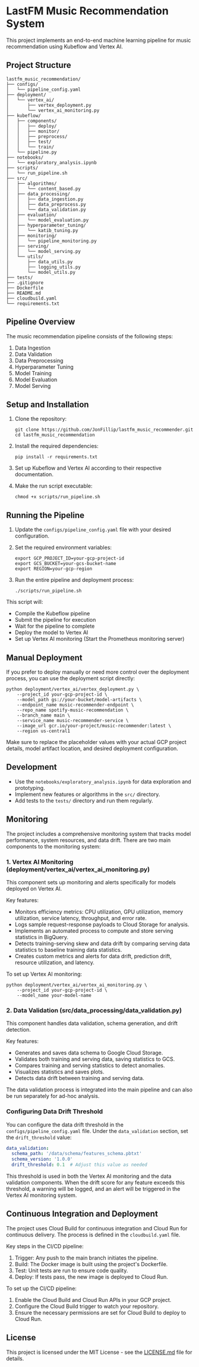# LastFM Music Recommendation System

This project implements an end-to-end machine learning pipeline for music recommendation using Kubeflow and Vertex AI.

## Project Structure

```
lastfm_music_recommendation/
├── configs/
│   └── pipeline_config.yaml
├── deployment/
│   └── vertex_ai/
│       ├── vertex_deployment.py
│       └── vertex_ai_monitoring.py
├── kubeflow/
│   ├── components/
│   │   ├── deploy/
│   │   ├── monitor/
│   │   ├── preprocess/
│   │   ├── test/
│   │   └── train/
│   └── pipeline.py
├── notebooks/
│   └── exploratory_analysis.ipynb
├── scripts/
│   └── run_pipeline.sh
├── src/
│   ├── algorithms/
│   │   └── content_based.py
│   ├── data_processing/
│   │   ├── data_ingestion.py
│   │   ├── data_preprocess.py
│   │   └── data_validation.py
│   ├── evaluation/
│   │   └── model_evaluation.py
│   ├── hyperparameter_tuning/
│   │   └── katib_tuning.py
│   ├── monitoring/
│   │   └── pipeline_monitoring.py
│   ├── serving/
│   │   └── model_serving.py
│   └── utils/
│       ├── data_utils.py
│       ├── logging_utils.py
│       └── model_utils.py
├── tests/
├── .gitignore
├── Dockerfile
├── README.md
├── cloudbuild.yaml
└── requirements.txt
```

## Pipeline Overview

The music recommendation pipeline consists of the following steps:

1. Data Ingestion
2. Data Validation
3. Data Preprocessing
4. Hyperparameter Tuning
5. Model Training
6. Model Evaluation
7. Model Serving

## Setup and Installation

1. Clone the repository:
   ```
   git clone https://github.com/JonFillip/lastfm_music_recommender.git
   cd lastfm_music_recommendation
   ```

2. Install the required dependencies:
   ```
   pip install -r requirements.txt
   ```

3. Set up Kubeflow and Vertex AI according to their respective documentation.

4. Make the run script executable:
   ```
   chmod +x scripts/run_pipeline.sh
   ```

## Running the Pipeline

1. Update the `configs/pipeline_config.yaml` file with your desired configuration.

2. Set the required environment variables:
   ```
   export GCP_PROJECT_ID=your-gcp-project-id
   export GCS_BUCKET=your-gcs-bucket-name
   export REGION=your-gcp-region
   ```

3. Run the entire pipeline and deployment process:
   ```
   ./scripts/run_pipeline.sh
   ```

This script will:
- Compile the Kubeflow pipeline
- Submit the pipeline for execution
- Wait for the pipeline to complete
- Deploy the model to Vertex AI
- Set up Vertex AI monitoring (Start the Prometheus monitoring server)

## Manual Deployment

If you prefer to deploy manually or need more control over the deployment process, you can use the deployment script directly:

```
python deployment/vertex_ai/vertex_deployment.py \
    --project_id your-gcp-project-id \
    --model_path gs://your-bucket/model-artifacts \
    --endpoint_name music-recommender-endpoint \
    --repo_name spotify-music-recommendation \
    --branch_name main \
    --service_name music-recommender-service \
    --image_url gcr.io/your-project/music-recommender:latest \
    --region us-central1
```

Make sure to replace the placeholder values with your actual GCP project details, model artifact location, and desired deployment configuration.

## Development

- Use the `notebooks/exploratory_analysis.ipynb` for data exploration and prototyping.
- Implement new features or algorithms in the `src/` directory.
- Add tests to the `tests/` directory and run them regularly.

## Monitoring

The project includes a comprehensive monitoring system that tracks model performance, system resources, and data drift. There are two main components to the monitoring system:

### 1. Vertex AI Monitoring (deployment/vertex_ai/vertex_ai_monitoring.py)

This component sets up monitoring and alerts specifically for models deployed on Vertex AI.

Key features:
- Monitors efficiency metrics: CPU utilization, GPU utilization, memory utilization, service latency, throughput, and error rate.
- Logs sample request-response payloads to Cloud Storage for analysis.
- Implements an automated process to compute and store serving statistics in BigQuery.
- Detects training-serving skew and data drift by comparing serving data statistics to baseline training data statistics.
- Creates custom metrics and alerts for data drift, prediction drift, resource utilization, and latency.

To set up Vertex AI monitoring:

```
python deployment/vertex_ai/vertex_ai_monitoring.py \
    --project_id your-gcp-project-id \
    --model_name your-model-name
```

### 2. Data Validation (src/data_processing/data_validation.py)

This component handles data validation, schema generation, and drift detection.

Key features:
- Generates and saves data schema to Google Cloud Storage.
- Validates both training and serving data, saving statistics to GCS.
- Compares training and serving statistics to detect anomalies.
- Visualizes statistics and saves plots.
- Detects data drift between training and serving data.

The data validation process is integrated into the main pipeline and can also be run separately for ad-hoc analysis.

### Configuring Data Drift Threshold

You can configure the data drift threshold in the `configs/pipeline_config.yaml` file. Under the `data_validation` section, set the `drift_threshold` value:

```yaml
data_validation:
  schema_path: '/data/schema/features_schema.pbtxt'
  schema_version: '1.0.0'
  drift_threshold: 0.1  # Adjust this value as needed
```

This threshold is used in both the Vertex AI monitoring and the data validation components. When the drift score for any feature exceeds this threshold, a warning will be logged, and an alert will be triggered in the Vertex AI monitoring system.

## Continuous Integration and Deployment

The project uses Cloud Build for continuous integration and Cloud Run for continuous delivery. The process is defined in the `cloudbuild.yaml` file.

Key steps in the CI/CD pipeline:
1. Trigger: Any push to the main branch initiates the pipeline.
2. Build: The Docker image is built using the project's Dockerfile.
3. Test: Unit tests are run to ensure code quality.
4. Deploy: If tests pass, the new image is deployed to Cloud Run.

To set up the CI/CD pipeline:
1. Enable the Cloud Build and Cloud Run APIs in your GCP project.
2. Configure the Cloud Build trigger to watch your repository.
3. Ensure the necessary permissions are set for Cloud Build to deploy to Cloud Run.

## License

This project is licensed under the MIT License - see the [LICENSE.md](LICENSE.md) file for details.
